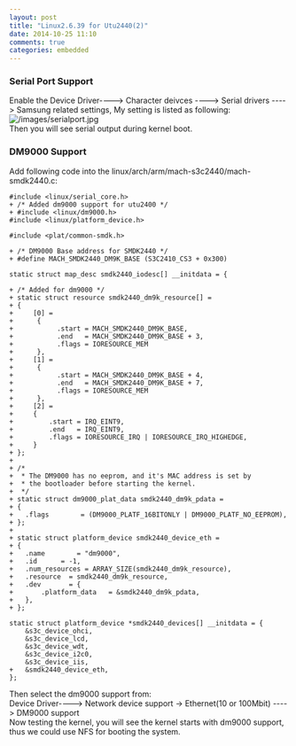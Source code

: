 ```yaml
---
layout: post
title: "Linux2.6.39 for Utu2440(2)"
date: 2014-10-25 11:10
comments: true
categories: embedded
---
```

### Serial Port Support
Enable the Device Driver----> Character deivces ----> Serial drivers ----> Samsung related settings, My setting is listed as following:     
![/images/serialport.jpg](/images/serialport.jpg)     
Then you will see serial output during kernel boot.    
### DM9000 Support
Add following code into the linux/arch/arm/mach-s3c2440/mach-smdk2440.c:    

```
#include <linux/serial_core.h>
+ /* Added dm9000 support for utu2400 */
+ #include <linux/dm9000.h>
#include <linux/platform_device.h>

#include <plat/common-smdk.h>

+ /* DM9000 Base address for SMDK2440 */
+ #define MACH_SMDK2440_DM9K_BASE (S3C2410_CS3 + 0x300)

static struct map_desc smdk2440_iodesc[] __initdata = {

+ /* Added for dm9000 */
+ static struct resource smdk2440_dm9k_resource[] = 
+ {
+     [0] = 
+      {
+           .start = MACH_SMDK2440_DM9K_BASE,
+           .end   = MACH_SMDK2440_DM9K_BASE + 3,
+           .flags = IORESOURCE_MEM
+      },
+     [1] = 
+      {
+           .start = MACH_SMDK2440_DM9K_BASE + 4,
+           .end   = MACH_SMDK2440_DM9K_BASE + 7,
+           .flags = IORESOURCE_MEM
+      },
+     [2] = 
+     {
+         .start = IRQ_EINT9,
+         .end   = IRQ_EINT9,
+         .flags = IORESOURCE_IRQ | IORESOURCE_IRQ_HIGHEDGE,
+     }
+ };
+ 
+ /*
+  * The DM9000 has no eeprom, and it's MAC address is set by
+  * the bootloader before starting the kernel.
+  */
+ static struct dm9000_plat_data smdk2440_dm9k_pdata = 
+ {
+ 	.flags        = (DM9000_PLATF_16BITONLY | DM9000_PLATF_NO_EEPROM),
+ };
+ 
+ static struct platform_device smdk2440_device_eth = 
+ {
+ 	.name        = "dm9000",
+ 	.id      = -1,
+ 	.num_resources = ARRAY_SIZE(smdk2440_dm9k_resource),
+ 	.resource  = smdk2440_dm9k_resource,
+ 	.dev       = {
+ 		.platform_data   = &smdk2440_dm9k_pdata,
+ 	},
+ };

static struct platform_device *smdk2440_devices[] __initdata = {
	&s3c_device_ohci,
	&s3c_device_lcd,
	&s3c_device_wdt,
	&s3c_device_i2c0,
	&s3c_device_iis,
+  	&smdk2440_device_eth,
};

```
Then select the dm9000 support from:    
Device Driver----> Network device support -> Ethernet(10 or 100Mbit) ----> DM9000 support     
Now testing the kernel, you will see the kernel starts with dm9000 support, thus we could use NFS for booting the system.    
